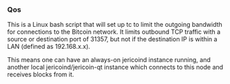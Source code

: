 ### Qos ###

This is a Linux bash script that will set up tc to limit the outgoing bandwidth for connections to the Bitcoin network. It limits outbound TCP traffic with a source or destination port of 31357, but not if the destination IP is within a LAN (defined as 192.168.x.x).

This means one can have an always-on jericoind instance running, and another local jericoind/jericoin-qt instance which connects to this node and receives blocks from it.
